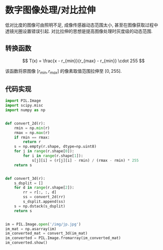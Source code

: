 # 数字图像处理/对比拉伸

低对比度的图像可由照明不足, 成像传感器动态范围太小, 甚至在图像获取过程中透镜光圈设置错误引起. 对比拉伸的思想是提高图像处理时灰度级的动态范围.

## 转换函数

$$
T(x) = \frac{x - r_{min}}{r_{max} - r_{min}} \cdot 255
$$

该函数将原图像 $[r_{min}, r_{max}]$ 的像素取值范围拉伸至 $[0, 255]$.

## 代码实现

```py
import PIL.Image
import scipy.misc
import numpy as np


def convert_2d(r):
    rmin = np.min(r)
    rmax = np.max(r)
    if rmin == rmax:
        return r
    s = np.empty(r.shape, dtype=np.uint8)
    for j in range(r.shape[0]):
        for i in range(r.shape[1]):
            s[j][i] = (r[j][i] - rmin) / (rmax - rmin) * 255
    return s


def convert_3d(r):
    s_dsplit = []
    for d in range(r.shape[2]):
        rr = r[:, :, d]
        ss = convert_2d(rr)
        s_dsplit.append(ss)
    s = np.dstack(s_dsplit)
    return s


im = PIL.Image.open('/img/jp.jpg')
im_mat = np.asarray(im)
im_converted_mat = convert_3d(im_mat)
im_converted = PIL.Image.fromarray(im_converted_mat)
im_converted.show()
```
